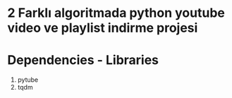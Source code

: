 # 2 Farklı algoritmada python youtube video ve playlist indirme projesi



# Dependencies - Libraries

1) pytube
2) tqdm

